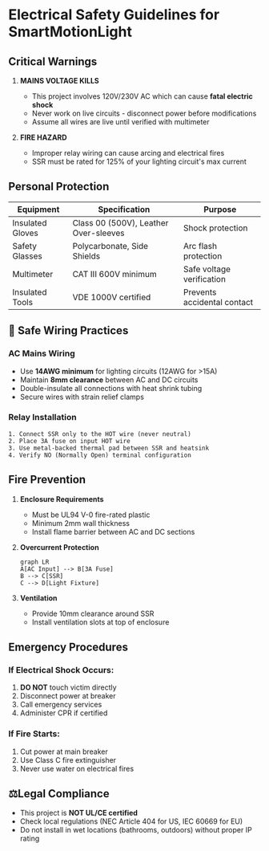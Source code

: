 # Electrical Safety Guidelines for SmartMotionLight

## Critical Warnings
1. **MAINS VOLTAGE KILLS**  
   - This project involves 120V/230V AC which can cause **fatal electric shock**  
   - Never work on live circuits - disconnect power before modifications  
   - Assume all wires are live until verified with multimeter  

2. **FIRE HAZARD**  
   - Improper relay wiring can cause arcing and electrical fires  
   - SSR must be rated for 125% of your lighting circuit's max current  

## Personal Protection
| Equipment | Specification | Purpose |
|-----------|---------------|---------|
| Insulated Gloves | Class 00 (500V), Leather Over-sleeves | Shock protection |
| Safety Glasses | Polycarbonate, Side Shields | Arc flash protection |
| Multimeter | CAT III 600V minimum | Safe voltage verification |
| Insulated Tools | VDE 1000V certified | Prevents accidental contact |

## 🔌 Safe Wiring Practices
### AC Mains Wiring
- Use **14AWG minimum** for lighting circuits (12AWG for >15A)  
- Maintain **8mm clearance** between AC and DC circuits  
- Double-insulate all connections with heat shrink tubing  
- Secure wires with strain relief clamps  

### Relay Installation
```plaintext
1. Connect SSR only to the HOT wire (never neutral)  
2. Place 3A fuse on input HOT wire  
3. Use metal-backed thermal pad between SSR and heatsink  
4. Verify NO (Normally Open) terminal configuration  
```

## Fire Prevention
1. **Enclosure Requirements**  
   - Must be UL94 V-0 fire-rated plastic  
   - Minimum 2mm wall thickness  
   - Install flame barrier between AC and DC sections  

2. **Overcurrent Protection**  
   ```mermaid
   graph LR
   A[AC Input] --> B[3A Fuse]
   B --> C[SSR]
   C --> D[Light Fixture]
   ```

3. **Ventilation**  
   - Provide 10mm clearance around SSR  
   - Install ventilation slots at top of enclosure  

## Emergency Procedures
### If Electrical Shock Occurs:
1. **DO NOT** touch victim directly  
2. Disconnect power at breaker  
3. Call emergency services  
4. Administer CPR if certified  

### If Fire Starts:
1. Cut power at main breaker  
2. Use Class C fire extinguisher  
3. Never use water on electrical fires  

## ⚖Legal Compliance
- This project is **NOT UL/CE certified**  
- Check local regulations (NEC Article 404 for US, IEC 60669 for EU)  
- Do not install in wet locations (bathrooms, outdoors) without proper IP rating  
